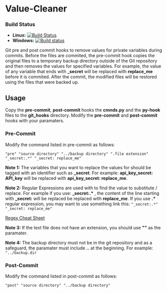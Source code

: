 # Value-Cleaner

### Build Status
- **Linux:** [![Build Status](https://travis-ci.org/HauptJ/Value-Cleaner.svg?branch=master)](https://travis-ci.org/HauptJ/Value-Cleaner)
- **Windows:** [![Build status](https://ci.appveyor.com/api/projects/status/g5orvoxms31ujhee/branch/master?svg=true)](https://ci.appveyor.com/project/HauptJ/value-cleaner/branch/master)

Git pre and post commit hooks to remove values for private variables during commits. Before the files are commited, the pre-commit hook copies the original files to a temporary backup directory outside of the Git repository and then removes the values for specified variables. For example, the value of any variable that ends with **\_secret** will be replaced with **replace\_me** before it is commited. After the commit, the modified files will be restored using the files that were backed up.

Usage
------
Copy the **pre-commit**, **post-commit** hooks the **cmnds.py** and the **py-hook** files to the **git\_hooks** directory. Modify the **pre-commit** and **post-commit** hooks with your paramaters.


### Pre-Commit

Modify the command listed in pre-commit as follows:

```"pre" "source directory" "../backup directory" ".file extension" "_secret:.*" "_secret: replace_me"```

**Note 1:** The variables that you want to replace the values for should be tagged with an identifier such as __\_secret__. For example: __api_key_secret: API_key__ will be replaced with __api_key_secret: replace\_me__.

**Note 2:** Regular Expressions are used with to find the value to substitute / replace. For example if you use: __\_secret:.\*__ , the content of the line starting with __\_secret:__ will be replaced be replaced with __replace\_me__. If you use __\.\*__ regular expression, you may want to use something link this: ```"_secret:.*" "_secret: replace_me"```

[Regex Cheat Sheet](http://www.rexegg.com/regex-quickstart.html "Regex Cheat Sheet")

**Note 3:** If the text file does not have an extension, you should use **""** as the paramater.

**Note 4:** The backup directory must not be in the git repository and as a safeguard, the paramater must include __..__ at the beginning. For example: ```"../backup.dir```

### Post-Commit

Modify the command listed in post-commit as follows:

```"post" "source directory" "../backup directory"```

